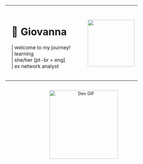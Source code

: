 <table style="width: 100%; border: none;">
  <tr>
    <td style="width: 60%; vertical-align: top; padding: 20px;">
      <h1>&#x1FABD; Giovanna </h1>
      <p>
        | welcome to my journey!<br>
        | learning<br>
        | she/her [pt-br + eng]<br>
        | ex network analyst
      </p>
    </td>
    <td style="width: 40%; text-align: right; padding: 10px;">
      <img height="150em" src="https://github-readme-stats.vercel.app/api/top-langs/?username=g1nyx&layout=compact&langs_count=7&theme=dracula" />
    </td>
  </tr>
</table>
<p style="text-align: center; margin-top: 30px;">
  <img src="purplevibe.gif" alt="Dev GIF" height="220">
</p>
